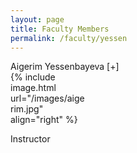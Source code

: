 ```yaml
---
layout: page
title: Faculty Members
permalink: /faculty/yessen
---
```


<div class="container" markdown="1">
<div class="header" markdown="1">Aigerim Yessenbayeva [+]
</div>
<div class="content" markdown="1" style="height:150px;width:120px">
{% include image.html url="/images/aigerim.jpg" align="right" %}

Instructor

</div>
</div>
